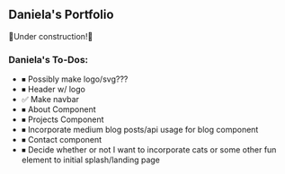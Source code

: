## Daniela's Portfolio

🚧Under construction!🚧

### Daniela's To-Dos:
* ⏹ Possibly make logo/svg???
* ⏹ Header w/ logo
* ✅ Make navbar
* ⏹ About Component
* ⏹ Projects Component
* ⏹ Incorporate medium blog posts/api usage for blog component
* ⏹ Contact component
* ⏹ Decide whether or not I want to incorporate cats or some other fun element to initial splash/landing page


